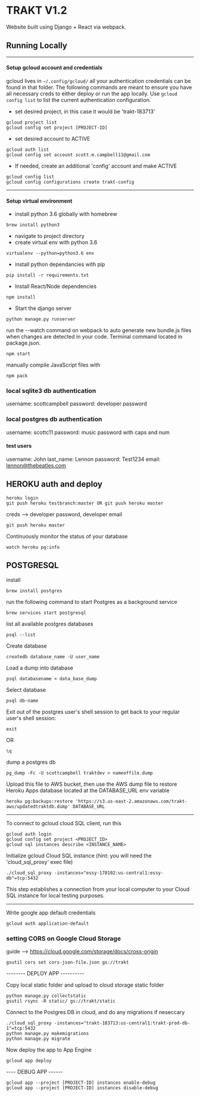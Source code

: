 # TRAKT V1.2

Website built using Django + React via webpack.

## Running Locally

--------------------------------------------------------------------------------
#### Setup gcloud account and credentials
gcloud lives in ```~/.config/gcloud/```
all your authentication credentials can be found in that folder.  The following commands are meant to ensure you have all necessary creds to either deploy or run the app locally.
Use ```gcloud config list``` to list the current authentication configuration.

- set desired project, in this case it would be 'trakt-183713'
```
gcloud project list
gcloud config set project [PROJECT-ID]
```
- set desired account to ACTIVE
```
gcloud auth list
gcloud config set account scott.m.campbell11@gmail.com
```

- If needed, create an additional 'config' account and make ACTIVE
```
gcloud config list
gcloud config configurations create trakt-config
```
--------------------------------------------------------------------------------
#### Setup virtual environment

- install python 3.6 globally with homebrew
```
brew install python3
```

- navigate to project directory
- create virtual env with python 3.6
```
virtualenv --python=python3.6 env
```

- install python dependancies with pip
```
pip install -r requirements.txt
```

- Install React/Node dependencies
```
npm install
```

- Start the django server
```
python manage.py runserver
```

run the --watch command on webpack to auto generate new bundle.js files when changes are detected in your code.  Terminal command located in package.json.

```
npm start
```
manually compile JavaScript files with

```
npm pack
```

### local sqlite3 db authentication

username: scottcampbell
password: developer password


### local postgres db authentication

username: scottc11
password: music password with caps and num

#### test users
username: John
last_name: Lennon
password: Test1234
email: lennon@thebeatles.com


## HEROKU auth and deploy

```
heroku login
git push heroku testbranch:master OR git push heroku master
```
creds --> developer password, developer email


```
git push heroku master
```

Continuously monitor the status of your database
```
watch heroku pg:info
```

## POSTGRESQL

install
```
brew install postgres
```

run the following command to start Postgres as a background service
```
brew services start postgresql
```

list all available postgres databases
```
psql --list
```

Create database
```
createdb database_name -U user_name
```
Load a dump into database
```
psql databasename < data_base_dump
```

Select database
```
psql db-name
```

Exit out of the postgres user's shell session to get back to your regular user's shell session:
```
exit
```
OR
```
\q
```

dump a postgres db
```
pg_dump -Fc -U scottcampbell traktdev > nameoffile.dump
```
Upload this file to AWS bucket, then use the AWS dump file to restore Heroku Apps database located at the DATABASE_URL env variable
```
heroku pg:backups:restore 'https://s3.us-east-2.amazonaws.com/trakt-aws/updatedtraktdb.dump' DATABASE_URL
```
----------------------------------------------------------------------------
To connect to gcloud cloud SQL client, run this

```
gcloud auth login
gcloud config set project <PROJECT_ID>
gcloud sql instances describe <INSTANCE_NAME>
```

Initialize gcloud Cloud SQL instance (hint: you will need the 'cloud_sql_proxy' exec file)

```
./cloud_sql_proxy -instances="essy-178102:us-central1:essy-db"=tcp:5432
```

This step establishes a connection from your local computer to your Cloud SQL instance for local testing purposes.

----------------------------------------------------------------------------
Write google app default credentials
```
gcloud auth application-default
```

### setting CORS on Google Cloud Storage

guide --> https://cloud.google.com/storage/docs/cross-origin

```
gsutil cors set cors-json-file.json gs://trakt
```

-------- DEPLOY APP ----------

Copy local static folder and upload to cloud storage static folder
```
python manage.py collectstatic
gsutil rsync -R static/ gs://trakt/static
```

Connect to the Postgres DB in cloud, and do any migrations if neseccary
```
./cloud_sql_proxy -instances="trakt-183713:us-central1:trakt-prod-db-1"=tcp:5432
python manage.py makemigrations
python manage.py migrate
```

Now deploy the app to App Engine

```
gcloud app deploy
```


---- DEBUG APP ------
```
gcloud app --project [PROJECT-ID] instances enable-debug
gcloud app --project [PROJECT-ID] instances disable-debug
